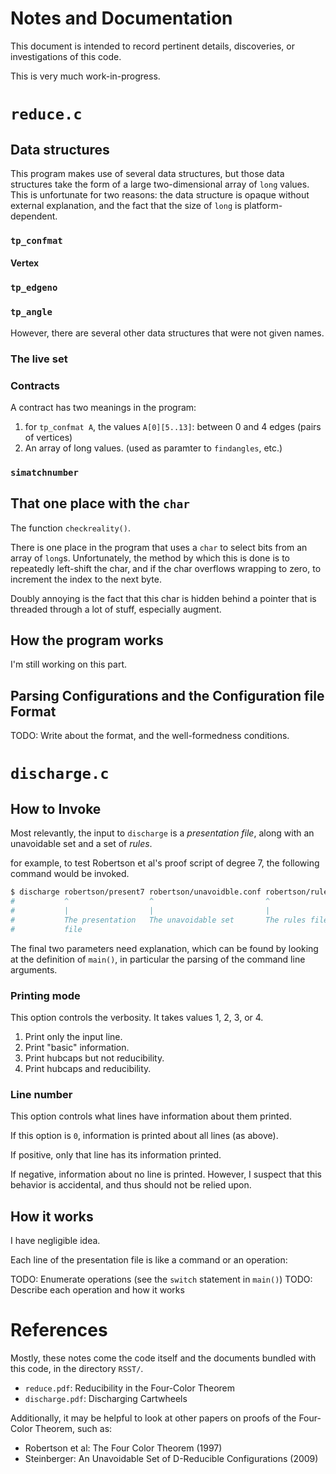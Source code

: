 

# Notes and Documentation

This document is intended to record pertinent details, discoveries, or
investigations of this code.


This is very much work-in-progress.


# `reduce.c`

## Data structures

This program makes use of several data structures, but those data structures
take the form of a large two-dimensional array of `long` values. This is
unfortunate for two reasons: the data structure is opaque without external
explanation, and the fact that the size of `long` is platform-dependent.

### `tp_confmat`

#### Vertex

### `tp_edgeno`

### `tp_angle`

However, there are several other data structures that were not given names.

### The live set


### Contracts

A contract has two meanings in the program:

1. for `tp_confmat A`, the values `A[0][5..13]`: between 0 and 4 edges (pairs of
   vertices)
2. An array of long values. (used as paramter to `findangles`, etc.)


### `simatchnumber`



## That one place with the `char`

The function `checkreality()`.

There is one place in the program that uses a `char` to select bits from an
array of `long`s. Unfortunately, the method by which this is done is to
repeatedly left-shift the char, and if the char overflows wrapping to zero, to
increment the index to the next byte.

Doubly annoying is the fact that this char is hidden behind a pointer that is
threaded through a lot of stuff, especially augment.

## How the program works

I'm still working on this part.

## Parsing Configurations and the Configuration file Format

TODO: Write about the format, and the well-formedness conditions.



# `discharge.c`

## How to Invoke

Most relevantly, the input to `discharge` is a *presentation file*, along with
an unavoidable set and a set of *rules*.

for example, to test Robertson et al's proof script of degree 7, the following
command would be invoked.

```bash
$ discharge robertson/present7 robertson/unavoidble.conf robertson/rules 0 1
#			^				   ^						 ^				 ^ ^
#			|				   |						 |				 | |
#			The presentation   The unavoidable set		 The rules file  | printing mode
#			file														 line number
```

The final two parameters need explanation, which can be found by looking at the
definition of `main()`, in particular the parsing of the command line arguments.

### Printing mode

This option controls the verbosity. It takes values 1, 2, 3, or 4.

1. Print only the input line.
2. Print "basic" information.
3. Print hubcaps but not reducibility.
4. Print hubcaps and reducibility.

### Line number

This option controls what lines have information about them printed.

If this option is `0`, information is printed about all lines (as above).

If positive, only that line has its information printed.

If negative, information about no line is printed. However, I suspect that this
behavior is accidental, and thus should not be relied upon.


## How it works

I have negligible idea.

Each line of the presentation file is like a command or an operation:

TODO: Enumerate operations (see the `switch` statement in `main()`)
TODO: Describe each operation and how it works


# References

Mostly, these notes come the code itself and the documents bundled with this
code, in the directory `RSST/`.

* `reduce.pdf`: Reducibility in the Four-Color Theorem
* `discharge.pdf`: Discharging Cartwheels

Additionally, it may be helpful to look at other papers on proofs of the
Four-Color Theorem, such as:

* Robertson et al: The Four Color Theorem (1997)
* Steinberger: An Unavoidable Set of D-Reducible Configurations (2009)

<!-- vim: set tw=80: -->
